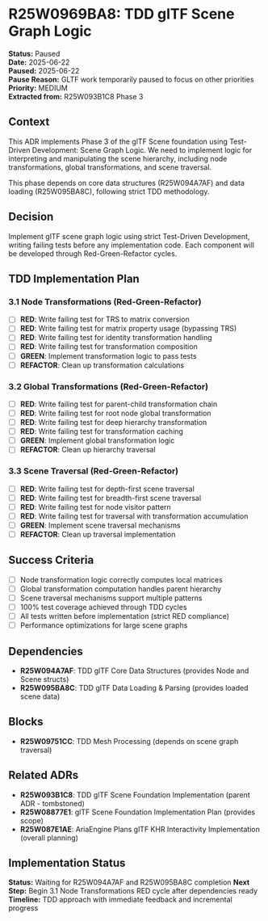 # R25W0969BA8: TDD glTF Scene Graph Logic

<!-- @adr_serial R25W0969BA8 -->

**Status:** Paused  
**Date:** 2025-06-22  
**Paused:** 2025-06-22  
**Pause Reason:** GLTF work temporarily paused to focus on other priorities  
**Priority:** MEDIUM  
**Extracted from:** R25W093B1C8 Phase 3

## Context

This ADR implements Phase 3 of the glTF Scene foundation using Test-Driven Development: Scene Graph Logic. We need to implement logic for interpreting and manipulating the scene hierarchy, including node transformations, global transformations, and scene traversal.

This phase depends on core data structures (R25W094A7AF) and data loading (R25W095BA8C), following strict TDD methodology.

## Decision

Implement glTF scene graph logic using strict Test-Driven Development, writing failing tests before any implementation code. Each component will be developed through Red-Green-Refactor cycles.

## TDD Implementation Plan

### 3.1 Node Transformations (Red-Green-Refactor)

- [ ] **RED**: Write failing test for TRS to matrix conversion
- [ ] **RED**: Write failing test for matrix property usage (bypassing TRS)
- [ ] **RED**: Write failing test for identity transformation handling
- [ ] **RED**: Write failing test for transformation composition
- [ ] **GREEN**: Implement transformation logic to pass tests
- [ ] **REFACTOR**: Clean up transformation calculations

### 3.2 Global Transformations (Red-Green-Refactor)

- [ ] **RED**: Write failing test for parent-child transformation chain
- [ ] **RED**: Write failing test for root node global transformation
- [ ] **RED**: Write failing test for deep hierarchy transformation
- [ ] **RED**: Write failing test for transformation caching
- [ ] **GREEN**: Implement global transformation logic
- [ ] **REFACTOR**: Clean up hierarchy traversal

### 3.3 Scene Traversal (Red-Green-Refactor)

- [ ] **RED**: Write failing test for depth-first scene traversal
- [ ] **RED**: Write failing test for breadth-first scene traversal
- [ ] **RED**: Write failing test for node visitor pattern
- [ ] **RED**: Write failing test for traversal with transformation accumulation
- [ ] **GREEN**: Implement scene traversal mechanisms
- [ ] **REFACTOR**: Clean up traversal implementation

## Success Criteria

- [ ] Node transformation logic correctly computes local matrices
- [ ] Global transformation computation handles parent hierarchy
- [ ] Scene traversal mechanisms support multiple patterns
- [ ] 100% test coverage achieved through TDD cycles
- [ ] All tests written before implementation (strict RED compliance)
- [ ] Performance optimizations for large scene graphs

## Dependencies

- **R25W094A7AF**: TDD glTF Core Data Structures (provides Node and Scene structs)
- **R25W095BA8C**: TDD glTF Data Loading & Parsing (provides loaded scene data)

## Blocks

- **R25W09751CC**: TDD Mesh Processing (depends on scene graph traversal)

## Related ADRs

- **R25W093B1C8**: TDD glTF Scene Foundation Implementation (parent ADR - tombstoned)
- **R25W08877E1**: glTF Scene Foundation Implementation Plan (provides scope)
- **R25W087E1AE**: AriaEngine Plans glTF KHR Interactivity Implementation (overall planning)

## Implementation Status

**Status:** Waiting for R25W094A7AF and R25W095BA8C completion
**Next Step:** Begin 3.1 Node Transformations RED cycle after dependencies ready
**Timeline:** TDD approach with immediate feedback and incremental progress
